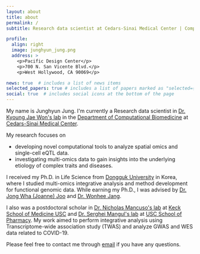 ```yaml
---
layout: about
title: about
permalink: /
subtitle: Research data scientist at Cedars-Sinai Medical Center | Computational biologist

profile:
  align: right
  image: junghyun_jung.png
  address: >
    <p>Pacific Design Center</p>
    <p>700 N. San Vicente Blvd.</p>
    <p>West Hollywood, CA 90069</p>

news: true  # includes a list of news items
selected_papers: true # includes a list of papers marked as "selected={true}"
social: true  # includes social icons at the bottom of the page
---
```


My name is Junghyun Jung. I'm currently a Research data scientist in [Dr. Kyoung Jae Won's lab](https://www.cedars-sinai.edu/research/labs/won.html) in the [Department of Computational Biomedicine](https://www.cedars-sinai.edu/research/departments-institutes/computational-biomedicine.html) at [Cedars-Sinai Medical Center](https://www.cedars-sinai.org/).


My research focuses on 
 - developing novel computational tools to analyze spatial omics and single-cell eQTL data.
 - investigating multi-omics data to gain insights into the underlying etiology of complex traits and diseases. 
 

I received my Ph.D. in Life Science from [Dongguk University](https://www.dongguk.edu/eng/main) in Korea, where I studied multi-omics integrative analysis and method development for functional genomic data. While earning my Ph.D., I was advised by [Dr. Jong Wha (Joanne) Joo](http://cblab.dongguk.edu/) and [Dr. Wonhee Jang](https://sites.google.com/view/dgu-janglab).

I also was a postdoctoral scholar in 
[Dr. Nicholas Mancuso's lab](https://www.mancusolab.com/) at [Keck School of Medicine USC](https://www.keckmedicine.org/) and [Dr. Serghei Mangul's lab](https://mangul-lab-usc.github.io/) at [USC School of Pharmacy](https://pharmacyschool.usc.edu/). My work aimed to perform integrative analysis using Transcriptome-wide association study (TWAS) and analyze GWAS and WES data related to COVID-19.

Please feel free to contact me through [email](mailto:junghyun.jung@cshs.org) if you have any questions.
